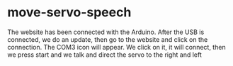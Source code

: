 # move-servo-speech
The ‏website has been connected with the Arduino. After the USB is connected, we do an update, 
then go to the ‏website and click on the connection. The COM3 icon will appear. We click on it, it will connect, then we press start 
and we talk and direct the servo to the right and left

